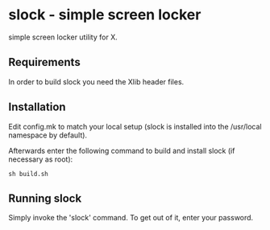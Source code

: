<!-- ![dwm](https://raw.githubusercontent.com/zetatez/arch-slock/dev/slock.png) -->

# slock - simple screen locker
simple screen locker utility for X.


## Requirements
In order to build slock you need the Xlib header files.


## Installation
Edit config.mk to match your local setup (slock is installed into
the /usr/local namespace by default).

Afterwards enter the following command to build and install slock
(if necessary as root):

    sh build.sh

## Running slock
Simply invoke the 'slock' command. To get out of it, enter your password.
